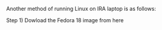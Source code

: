 Another method of running Linux on IRA laptop is as follows:


Step 1) Dowload the Fedora 18 image from here

[here]: http://http://scotland.proximity.on.ca/contrib-images/hansg/
